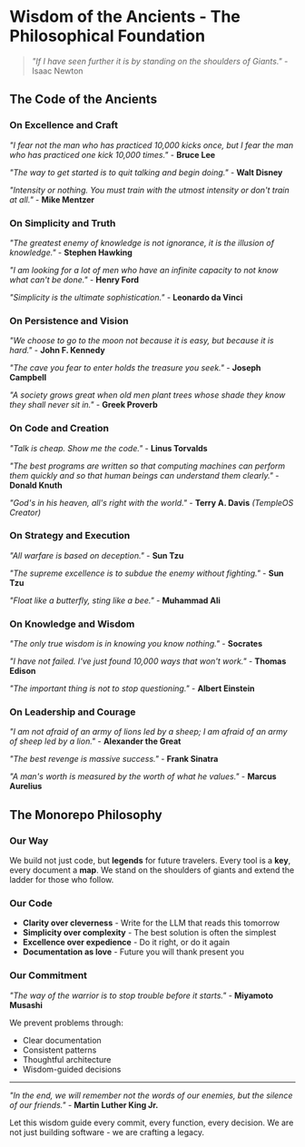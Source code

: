 # Wisdom of the Ancients - The Philosophical Foundation

> *"If I have seen further it is by standing on the shoulders of Giants."* - Isaac Newton

## The Code of the Ancients

### On Excellence and Craft
*"I fear not the man who has practiced 10,000 kicks once, but I fear the man who has practiced one kick 10,000 times."* - **Bruce Lee**

*"The way to get started is to quit talking and begin doing."* - **Walt Disney**

*"Intensity or nothing. You must train with the utmost intensity or don't train at all."* - **Mike Mentzer**

### On Simplicity and Truth
*"The greatest enemy of knowledge is not ignorance, it is the illusion of knowledge."* - **Stephen Hawking**

*"I am looking for a lot of men who have an infinite capacity to not know what can't be done."* - **Henry Ford**

*"Simplicity is the ultimate sophistication."* - **Leonardo da Vinci**

### On Persistence and Vision
*"We choose to go to the moon not because it is easy, but because it is hard."* - **John F. Kennedy**

*"The cave you fear to enter holds the treasure you seek."* - **Joseph Campbell**

*"A society grows great when old men plant trees whose shade they know they shall never sit in."* - **Greek Proverb**

### On Code and Creation
*"Talk is cheap. Show me the code."* - **Linus Torvalds**

*"The best programs are written so that computing machines can perform them quickly and so that human beings can understand them clearly."* - **Donald Knuth**

*"God's in his heaven, all's right with the world."* - **Terry A. Davis** *(TempleOS Creator)*

### On Strategy and Execution
*"All warfare is based on deception."* - **Sun Tzu**

*"The supreme excellence is to subdue the enemy without fighting."* - **Sun Tzu**

*"Float like a butterfly, sting like a bee."* - **Muhammad Ali**

### On Knowledge and Wisdom
*"The only true wisdom is in knowing you know nothing."* - **Socrates**

*"I have not failed. I've just found 10,000 ways that won't work."* - **Thomas Edison**

*"The important thing is not to stop questioning."* - **Albert Einstein**

### On Leadership and Courage
*"I am not afraid of an army of lions led by a sheep; I am afraid of an army of sheep led by a lion."* - **Alexander the Great**

*"The best revenge is massive success."* - **Frank Sinatra**

*"A man's worth is measured by the worth of what he values."* - **Marcus Aurelius**

## The Monorepo Philosophy

### Our Way
We build not just code, but **legends** for future travelers. Every tool is a **key**, every document a **map**. We stand on the shoulders of giants and extend the ladder for those who follow.

### Our Code
- **Clarity over cleverness** - Write for the LLM that reads this tomorrow
- **Simplicity over complexity** - The best solution is often the simplest
- **Excellence over expedience** - Do it right, or do it again
- **Documentation as love** - Future you will thank present you

### Our Commitment
*"The way of the warrior is to stop trouble before it starts."* - **Miyamoto Musashi**

We prevent problems through:
- Clear documentation
- Consistent patterns  
- Thoughtful architecture
- Wisdom-guided decisions

---

*"In the end, we will remember not the words of our enemies, but the silence of our friends."* - **Martin Luther King Jr.**

Let this wisdom guide every commit, every function, every decision. We are not just building software - we are crafting a legacy.
